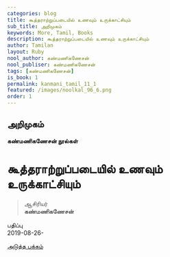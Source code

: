 ```yaml
---
categories: blog
title: கூத்தராற்றுப்படையில் உணவும் உருக்காட்சியும்
sub_title: அறிமுகம்
keywords: More, Tamil, Books
description: கூத்தராற்றுப்படையில் உணவும் உருக்காட்சியும்
author: Tamilan
layout: Ruby
nool_author: கண்மணிகணேசன்
nool_publiser: கண்மணிகணேசன்
tags: [கண்மணிகணேசன்]
is_book: 1
permalink: kanmani_tamil_11_1
featured: /images/noolkal_96_6.png
order: 1
---
```



## அறிமுகம்

**கண்மணிகணேசன் நூல்கள்**

# கூத்தராற்றுப்படையில் உணவும் உருக்காட்சியும்

> ஆசிரியர்  
>  **கண்மணிகணேசன்**

பதிப்பு  
2019-08-26-

[அடுத்த பக்கம்](kanmani_tamil_11_2)